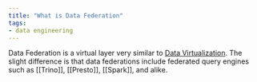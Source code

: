```yaml
---
title: "What is Data Federation"
tags:
- data engineering
---
```


Data Federation is a virtual layer very similar to [Data Virtualization](term/data%20virtualization.md). The slight difference is that data federations include federated query engines such as [[Trino]], [[Presto]], [[Spark]], and alike. 